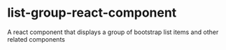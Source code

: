 # list-group-react-component 
A react component that displays a group of bootstrap list items and other related components
